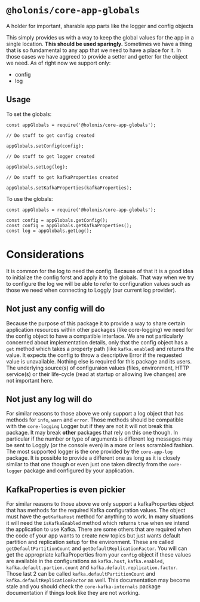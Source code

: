 # `@holonis/core-app-globals`

A holder for important, sharable app parts like the logger and config objects

This simply provides us with a way to keep the global values for the app in a
single location.  **This should be used sparingly.**  Sometimes we have a thing that is so fundamental to any app that we need to have a place for it.  In those cases we have aggreed to provide a setter and getter for the object we need.  As
of right now we support only:

- config
- log
  
## Usage

To set the globals:

```
const appGlobals = require('@holonis/core-app-globals');

// Do stuff to get config created

appGlobals.setConfig(config);

// Do stuff to get logger created

appGlobals.setLog(log);

// Do stuff to get kafkaProperties created

appGlobals.setKafkaProperties(kafkaProperties);
```

To use the globals:

```
const appGlobals = require('@holonis/core-app-globals');

const config = appGlobals.getConfig();
const config = appGlobals.getKafkaProperties();
const log = appGlobals.getLog();
```

# Considerations

It is common for the log to need the config.  Because of that it is a good idea
to initialize the config forst and apply it to the globals.  That way when we
try to configure the log we will be able to refer to configuration values such
as those we need when connecting to Loggly (our current log provider).

## Not just any config will do

Because the purpose of this package it to provide a way to share certain application resources within other packages (like core-logging) we need for the config object to have a compatible interface.  We are not particularly concerned about implementation details, only that the config object has a `get` method which takes a property path (like `kafka.enabled`) and returns the value.  It expects the config to throw a descriptive Error if the requested value is unavailable.  Nothing else is required for this package and its users.  The underlying source(s) of configuraion values (files, environment, HTTP service(s) or their life-cycle (read at startup or allowing live changes) are not important here.

## Not just any log will do

For similar reasons to those above we only support a log object that has methods for `info`, `warn` and `error`.  Those methods should be compatible with the `core-logging` Logger but if they are not it will not break this package.  It may break **other** packages that rely on this one though.  In particular if the number or type of arguments is different log messages may be sent to Loggly (or the console even) in a more or less scrambled fashion.  The most supported logger is the one provided by the `core-app-log` package.  It is possible to provide a different one as long as it is closely similar to that one though or even just one taken directly from the `core-logger` package and configured by your application.

## KafkaProperties is even pickier

For similar reasons to those above we only support a kafkaProperties object that has
 methods for the required Kafka configuration values.  The object must have the `getKafkaHost` method for anything to work.  In many situations it will need the `isKafkaEnabled` method which returns `true` when we intend the application to use Kafka.  There are some others that are required when the code of your app wants to create new topics but just wants default partition and replication setup for the environment.  These are called `getDefaultPartitionCount` and `getDefaultReplicationFactor`.  You will can get the appropriate kafkaProperties from your `config` object if these values are available in the configurations as `kafka.host`, `kafka.enabled`, `kafka.default.partion.count` and `kafka.default.replication.factor`.  Those last 2 can be called `kafka.defaultPartitionCount` and `kafka.defaultReplicationFactor` as well.  This documentation may become stale and you should check the `core-kafka-internals` package documentation if things look like they are not working.
